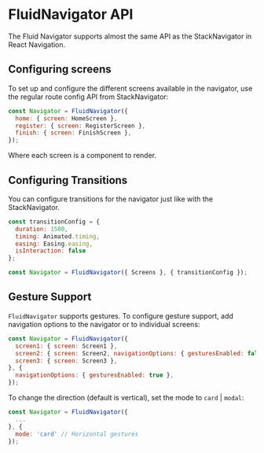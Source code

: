 # FluidNavigator API
The Fluid Navigator supports almost the same API as the StackNavigator in React Navigation.

## Configuring screens
To set up and configure the different screens available in the navigator, use the regular route config API from StackNavigator:

```javascript
const Navigator = FluidNavigator({
  home: { screen: HomeScreen },
  register: { screen: RegisterScreen },
  finish: { screen: FinishScreen },
});
```

Where each screen is a component to render.

## Configuring Transitions
You can configure transitions for the navigator just like with the StackNavigator.

```javascript
const transitionConfig = {
  duration: 1500,
  timing: Animated.timing,
  easing: Easing.easing, 
  isInteraction: false
};

const Navigator = FluidNavigator({ Screens }, { transitionConfig });
```

## Gesture Support
`FluidNavigator` supports gestures. To configure gesture support, add navigation options to the navigator or to individual screens:

```javascript
const Navigator = FluidNavigator({
  screen1: { screen: Screen1 },
  screen2: { screen: Screen2, navigationOptions: { gesturesEnabled: false } },
  screen3: { screen: Screen3 },
}, {
  navigationOptions: { gesturesEnabled: true },
});
```

To change the direction (default is vertical), set the mode to `card` | `modal`:

```javascript
const Navigator = FluidNavigator({
  ...
}, {
  mode: 'card' // Horizontal gestures
});
```